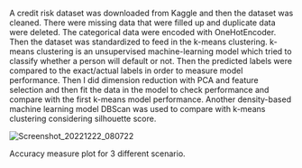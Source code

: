 A credit risk dataset was downloaded from Kaggle and then the dataset was cleaned. There were missing data that were filled up and duplicate data were deleted. The categorical data were encoded with OneHotEncoder. Then the dataset was standardized to feed in the k-means clustering. k-means clustering is an unsupervised machine-learning model which tried to classify whether a person will default or not. Then the predicted labels were compared to the exact/actual labels in order to measure model performance. Then I did dimension reduction with PCA and feature selection and then fit the data in the model to check performance and compare with the first k-means model performance. 
Another density-based machine learning model DBScan was used to compare with k-means clustering considering silhouette score. 

![Screenshot_20221222_080722](https://user-images.githubusercontent.com/61625268/209208766-992b1f30-17b2-4068-8084-5d42bc267551.png)

Accuracy measure plot for 3 different scenario. 
